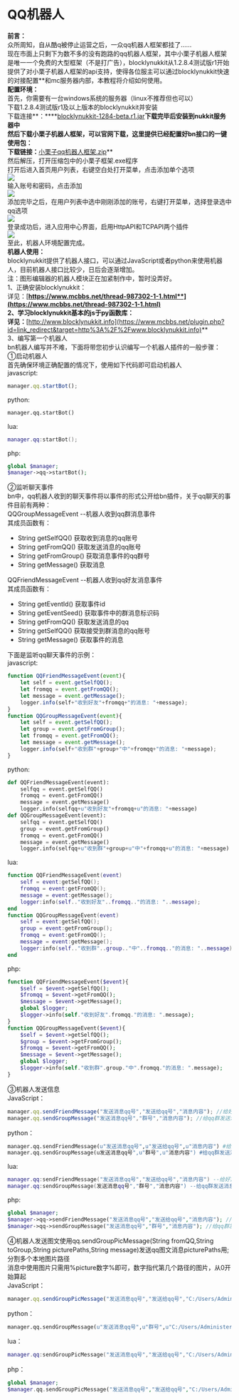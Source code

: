 # QQ机器人  
**前言：**  
众所周知，自从酷q被停止运营之后，一众qq机器人框架都挂了......  
现在市面上只剩下为数不多的没有跑路的qq机器人框架，其中小栗子机器人框架是唯一一个免费的大型框架（不是打广告），blocklynukkit从1.2.8.4测试版r1开始提供了对小栗子机器人框架的api支持，使得各位服主可以通过blocklynukkit快速的对接配置\*\*和mc服务器内部，本教程将介绍如何使用。  
**配置环境：**  
首先，你需要有一台windows系统的服务器（linux不推荐但也可以）  
下载1.2.8.4测试版r1及以上版本的blocklynukkit并安装  
下载连接**：****[blocklynukkit-1284-beta.r1.jar](https://www.mcbbs.net/plugin.php?id=link_redirect&target=https%3A%2F%2Ficesight.lanzous.com%2FigRZDfnf14d)**下载完毕后安装到nukkit服务器中  
然后下载小栗子机器人框架，可以官网下载，这里提供已经配置好bn接口的一键使用包：  
下载链接：**[小栗子qq机器人框架.zip](https://www.mcbbs.net/plugin.php?id=link_redirect&target=https%3A%2F%2Ficesight.lanzous.com%2Fi2gOjfnf8md)**  
然后解压，打开压缩包中的小栗子框架.exe程序  
打开后进入首页用户列表，右键空白处打开菜单，点击添加单个选项  
![](https://attachment.mcbbs.net/forum/202008/15/160711ehkufikoldxix2dm.png)  
输入账号和密码，点击添加  
![](https://attachment.mcbbs.net/forum/202008/15/160738b1wofennc2vn2oe8.png)  
添加完毕之后，在用户列表中选中刚刚添加的账号，右键打开菜单，选择登录选中qq选项  
![](https://attachment.mcbbs.net/forum/202008/15/160858bykt6t5d0dhdijpt.png)  
登录成功后，进入应用中心界面，启用HttpAPI和TCPAPI两个插件  
![](https://attachment.mcbbs.net/forum/202008/15/161116rhz2nfanmugmfah8.png)  
至此，机器人环境配置完成。  
**机器人使用：**  
blocklynukkit提供了机器人接口，可以通过JavaScript或者python来使用机器人，目前机器人接口比较少，日后会逐渐增加。  
注：图形编辑器的机器人模块正在加紧制作中，暂时没弄好。  
1、正确安装blocklynukkit：  
详见：[**https://www.mcbbs.net/thread-987302-1-1.html**](https://www.mcbbs.net/thread-987302-1-1.html)  
2、学习blocklynukkit基本的js于py函数库：  
详见：**[http://www.blocklynukkit.info](https://www.mcbbs.net/plugin.php?id=link_redirect&target=http%3A%2F%2Fwww.blocklynukkit.info)**  
3、编写第一个机器人  
bn机器人编写并不难，下面将带您初步认识编写一个机器人插件的一般步骤：  
①启动机器人  
首先确保环境正确配置的情况下，使用如下代码即可启动机器人  
javascript:  
```javascript
manager.qq.startBot();  
```  
python:  
```python
manager.qq.startBot()  
```  
lua:  
~~~lua
manager.qq:startBot();
~~~  
php:  
~~~php
global $manager;
$manager->qq->startBot();
~~~  
②监听聊天事件  
bn中，qq机器人收到的聊天事件将以事件的形式公开给bn插件，关于qq聊天的事件目前有两种：  
QQGroupMessageEvent --机器人收到qq群消息事件  
其成员函数有：  
- String getSelfQQ() 获取收到消息的qq账号  
- String getFromQQ() 获取发送消息的qq账号  
- String getFromGroup() 获取消息事件的qq群号  
- String getMessage() 获取消息 

QQFriendMessageEvent --机器人收到qq好友消息事件  
其成员函数有：  
- String getEventId() 获取事件id  
- String getEventSeed() 获取事件中的群消息标识码  
- String getFromQQ() 获取发送消息的qq  
- String getSelfQQ() 获取接受到群消息的qq账号  
- String getMessage() 获取事件的消息  

下面是监听qq聊天事件的示例：  
javascript:  
```javascript
function QQFriendMessageEvent(event){  
    let self = event.getSelfQQ();  
    let fromqq = event.getFromQQ();  
    let message = event.getMessage();  
    logger.info(self+"收到好友"+fromqq+"的消息: "+message);  
}  
function QQGroupMessageEvent(event){  
    let self = event.getSelfQQ();  
    let group = event.getFromGroup();  
    let fromqq = event.getFromQQ();  
    let message = event.getMessage();  
    logger.info(self+"收到群"+group+"中"+fromqq+"的消息: "+message);  
}  
```  
python:  
```python
def QQFriendMessageEvent(event):  
    selfqq = event.getSelfQQ()  
    fromqq = event.getFromQQ()  
    message = event.getMessage()  
    logger.info(selfqq+u"收到好友"+fromqq+u"的消息: "+message)  
def QQGroupMessageEvent(event):  
    selfqq = event.getSelfQQ()  
    group = event.getFromGroup()  
    fromqq = event.getFromQQ()  
    message = event.getMessage()  
    logger.info(selfqq+u"收到群"+group+u"中"+fromqq+u"的消息: "+message)  
```  
lua:  
~~~lua
function QQFriendMessageEvent(event)
    self = event:getSelfQQ();  
    fromqq = event:getFromQQ();  
    message = event:getMessage();  
    logger:info(self.."收到好友"..fromqq.."的消息: "..message);  
end
function QQGroupMessageEvent(event)
    self = event:getSelfQQ();  
    group = event:getFromGroup();  
    fromqq = event:getFromQQ();  
    message = event:getMessage();  
    logger:info(self.."收到群"..group.."中"..fromqq.."的消息: "..message);  
end
~~~  
php:  
~~~php
function QQFriendMessageEvent($event){
    $self = $event->getSelfQQ();  
    $fromqq = $event->getFromQQ();  
    $message = $event->getMessage();  
	global $logger;
    $logger->info(self."收到好友".fromqq."的消息: ".message);  
}  
function QQGroupMessageEvent($event){  
    $self = $event->getSelfQQ();  
    $group = $event->getFromGroup();  
    $fromqq = $event->getFromQQ();  
    $message = $event->getMessage();  
	global $logger;
    $logger->info(self."收到群".group."中".fromqq."的消息: ".message);  
}  
~~~  
③机器人发送信息  
JavaScript：  
```javascript
manager.qq.sendFriendMessage("发送消息qq号","发送给qq号","消息内容"); //给好友发消息  
manager.qq.sendGroupMessage("发送消息qq号","群号","消息内容"); //给qq群发送消息  
```  
python：  
```python
manager.qq.sendFriendMessage(u"发送消息qq号",u"发送给qq号",u"消息内容") #给好友发消息  
manager.qq.sendGroupMessage(u发送消息qq号",u"群号",u"消息内容") #给qq群发送消息  
```  
lua:  
~~~lua
manager.qq:sendFriendMessage("发送消息qq号","发送给qq号","消息内容") --给好友发消息  
manager.qq:sendGroupMessage(发送消息qq号","群号","消息内容") --给qq群发送消息
~~~  
php:  
~~~php
global $manager;
$manager->qq->sendFriendMessage("发送消息qq号","发送给qq号","消息内容"); //给好友发消息  
$manager->qq->sendGroupMessage("发送消息qq号","群号","消息内容"); //给qq群发送消息 
~~~  
④机器人发送图文使用qq.sendGroupPicMessage(String fromQQ,String toGroup,String picturePaths,String message)发送qq图文消息picturePaths用;分割多个本地图片路径  
消息中使用图片只需用%picture数字%即可，数字指代第几个路径的图片，从0开始算起  
JavaScript：  
```javascript
manager.qq.sendGroupPicMessage("发送消息qq号","发送给qq号","C:/Users/Administer/image.jpg;C:/Users/Administer/smile.jpg","图片image.png是:%picture0%\n图片smile.jpg是%picture1% "); //给qq群发图文消息  
```  
python：  
```python
manager.qq.sendGroupMessage(u"发送消息qq号",u"群号",u"C:/Users/Administer/image.jpg;C:/Users/Administer/smile.jpg",u"图片image.png是:%picture0%\n图片smile.jpg是%picture1% ") #给qq群发送图文消息  
```  
lua：  
```lua
manager.qq:sendGroupPicMessage("发送消息qq号","发送给qq号","C:/Users/Administer/image.jpg;C:/Users/Administer/smile.jpg","图片image.png是:%picture0%\n图片smile.jpg是%picture1% "); --给qq群发图文消息  
```  
php：  
```php
global $manager;
$manager.qq.sendGroupPicMessage("发送消息qq号","发送给qq号","C:/Users/Administer/image.jpg;C:/Users/Administer/smile.jpg","图片image.png是:%picture0%\n图片smile.jpg是%picture1% "); //给qq群发图文消息  
```  